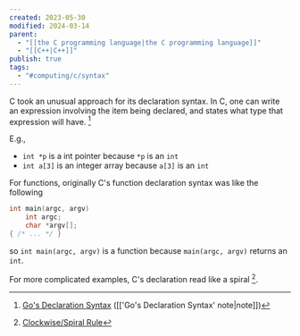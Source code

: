```yaml
---
created: 2023-05-30
modified: 2024-03-14
parent:
  - "[[the C programming language|the C programming language]]"
  - "[[C++|C++]]"
publish: true
tags:
  - "#computing/c/syntax"
---
```

C took an unusual approach for its declaration syntax. In C, one can write an expression involving the item being declared, and states what type that expression will have. [^go]

E.g., 
- `int *p` is a int pointer because `*p` is an `int`
- `int a[3]` is an integer array because `a[3]` is an `int`

For functions, originally C's function declaration syntax was like the following
```c
int main(argc, argv)
    int argc;
    char *argv[];
{ /* ... */ }
```
so `int main(argc, argv)` is a function because `main(argc, argv)` returns an `int`.

For more complicated examples, C's declaration read like a spiral [^spiral].

[^go]: [Go's Declaration Syntax](https://go.dev/blog/declaration-syntax) ([['Go's Declaration Syntax' note|note]])
[^spiral]: [Clockwise/Spiral Rule](https://c-faq.com/decl/spiral.anderson.html)